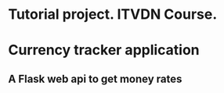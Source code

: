 # Tutorial project. ITVDN Course.
# Currency tracker application
## A Flask web api to get money rates
